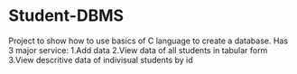 # Student-DBMS
Project to show how to use basics of C language to create a database.
Has 3 major service:
1.Add data
2.View data of all students in tabular form
3.View descritive data of indivisual students by id
